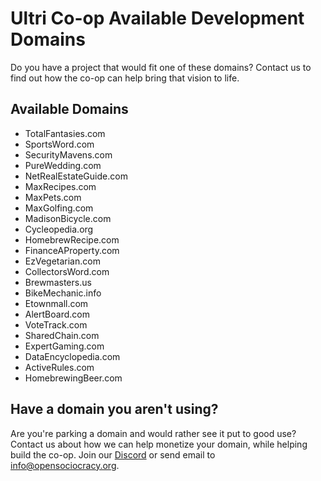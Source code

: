 # Ultri Co-op Available Development Domains

Do you have a project that would fit one of these domains?
Contact us to find out how the co-op can help bring that vision to life.

## Available Domains

* TotalFantasies.com
* SportsWord.com
* SecurityMavens.com
* PureWedding.com
* NetRealEstateGuide.com
* MaxRecipes.com
* MaxPets.com
* MaxGolfing.com
* MadisonBicycle.com
* Cycleopedia.org
* HomebrewRecipe.com
* FinanceAProperty.com
* EzVegetarian.com
* CollectorsWord.com
* Brewmasters.us
* BikeMechanic.info
* Etownmall.com
* AlertBoard.com
* VoteTrack.com
* SharedChain.com
* ExpertGaming.com
* DataEncyclopedia.com
* ActiveRules.com
* HomebrewingBeer.com

## Have a domain you aren't using?

Are you're parking a domain and would rather see it put to good use? Contact us about how we can help monetize your domain, while helping build the co-op. Join our [Discord](https://discord.gg/9NKcMbte) or send email to info@opensociocracy.org.